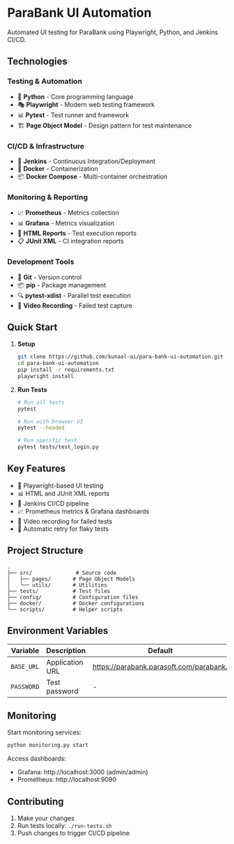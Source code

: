 # ParaBank UI Automation

Automated UI testing for ParaBank using Playwright, Python, and Jenkins CI/CD.

## Technologies

### Testing & Automation
- 🐍 **Python** - Core programming language
- 🎭 **Playwright** - Modern web testing framework
- 📊 **Pytest** - Test runner and framework
- 🏗️ **Page Object Model** - Design pattern for test maintenance

### CI/CD & Infrastructure
- 🔄 **Jenkins** - Continuous Integration/Deployment
- 🐳 **Docker** - Containerization
- 📦 **Docker Compose** - Multi-container orchestration

### Monitoring & Reporting
- 📈 **Prometheus** - Metrics collection
- 📊 **Grafana** - Metrics visualization
- 📝 **HTML Reports** - Test execution reports
- 📋 **JUnit XML** - CI integration reports

### Development Tools
- 🐙 **Git** - Version control
- 📦 **pip** - Package management
- 🔍 **pytest-xdist** - Parallel test execution
- 🎥 **Video Recording** - Failed test capture

## Quick Start

1. **Setup**
   ```bash
   git clone https://github.com/kunaal-ai/para-bank-ui-automation.git
   cd para-bank-ui-automation
   pip install -r requirements.txt
   playwright install
   ```

2. **Run Tests**
   ```bash
   # Run all tests
   pytest

   # Run with browser UI
   pytest --headed

   # Run specific test
   pytest tests/test_login.py
   ```

## Key Features

- 🧪 Playwright-based UI testing
- 📊 HTML and JUnit XML reports
- 🔄 Jenkins CI/CD pipeline
- 📈 Prometheus metrics & Grafana dashboards
- 🎥 Video recording for failed tests
- 🔁 Automatic retry for flaky tests

## Project Structure

```
.
├── src/              # Source code
│   ├── pages/       # Page Object Models
│   └── utils/       # Utilities
├── tests/           # Test files
├── config/          # Configuration files
├── docker/          # Docker configurations
└── scripts/         # Helper scripts
```

## Environment Variables

| Variable | Description | Default |
|----------|-------------|---------|
| `BASE_URL` | Application URL | https://parabank.parasoft.com/parabank/ |
| `PASSWORD` | Test password | - |

## Monitoring

Start monitoring services:
```bash
python monitoring.py start
```

Access dashboards:
- Grafana: http://localhost:3000 (admin/admin)
- Prometheus: http://localhost:9090

## Contributing

1. Make your changes
2. Run tests locally: `./run-tests.sh`
3. Push changes to trigger CI/CD pipeline